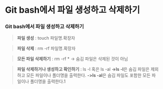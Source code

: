 # Git bash에서 파일 생성하고 삭제하기

### Git bash에서 파일 생성하고 삭제하기
>**파일 생성** : touch 파일명.확장자

>**파일 삭제** : rm -rf 파일명.확장자

>**모든 파일 삭제하기** : rm -rf *
-> 숨김 파일은 삭제된 것이 아님

>**파일 삭제하거나 생성하고 확인하기** : ls -l 혹은 ls -al
**->ls -l**은 숨김 파일은 제외하고 모든 파일이나 폴더명을 출력한다.
**->ls -al**은 숨김 파일도 포함한 모든 파일이나 폴더명을 출력한다.1